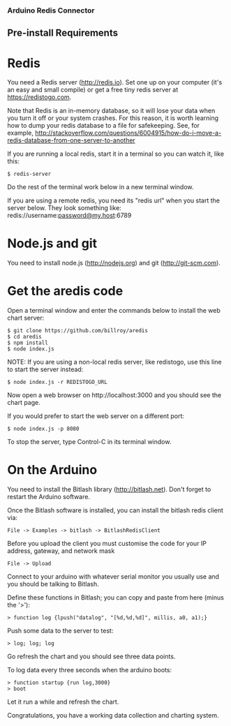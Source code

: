 ### Arduino Redis Connector



## Pre-install Requirements

# Redis

You need a Redis server (http://redis.io).  Set one up on your computer (it's an easy and small compile) or get a free tiny redis server at https://redistogo.com.  

Note that Redis is an in-memory database, so it will lose your data when you turn it off or your system crashes.  For this reason, it is worth learning how to dump your redis database to a file for safekeeping.  See, for example, http://stackoverflow.com/questions/6004915/how-do-i-move-a-redis-database-from-one-server-to-another

If you are running a local redis, start it in a terminal so you can watch it, like this:

	$ redis-server

Do the rest of the terminal work below in a new terminal window.

If you are using a remote redis, you need its "redis url" when you start the server below.  They look something like: redis://username:password@my.host:6789


# Node.js and git

You need to install node.js (http://nodejs.org) and git (http://git-scm.com).


# Get the aredis code

Open a terminal window and enter the commands below to install the web chart server:

	$ git clone https://github.com/billroy/aredis
	$ cd aredis
	$ npm install
	$ node index.js 

NOTE: If you are using a non-local redis server, like redistogo, use this line to start the server instead:

	$ node index.js -r REDISTOGO_URL

Now open a web browser on http://localhost:3000 and you should see the chart page.

If you would prefer to start the web server on a different port:

	$ node index.js -p 8080

To stop the server, type Control-C in its terminal window.

# On the Arduino

You need to install the Bitlash library (http://bitlash.net).  Don't forget to restart the Arduino software.

Once the Bitlash software is installed, you can install the bitlash redis client via:

	File -> Examples -> bitlash -> BitlashRedisClient

Before you upload the client you must customise the code for your IP address, gateway, and   network mask	


	File -> Upload

Connect to your arduino with whatever serial monitor you usually use and you should be talking to Bitlash.

Define these functions in Bitlash; you can copy and paste from here (minus the '>'):

	> function log {lpush("datalog", "[%d,%d,%d]", millis, a0, a1);}

Push some data to the server to test:

	> log; log; log

Go refresh the chart and you should see three data points.

To log data every three seconds when the arduino boots:

	> function startup {run log,3000}
	> boot

Let it run a while and refresh the chart.

Congratulations, you have a working data collection and charting system.
